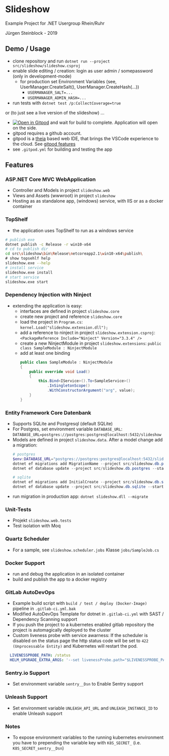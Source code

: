 # Slideshow

Example Project for .NET Usergroup Rhein/Ruhr

Jürgen Steinblock - 2019

## Demo / Usage

* clone repository and run `dotnet run --project src/slideshow/slideshow.csproj`
* enable slide editing / creation: login as user admin / somepassword (only in development-mode)
  * for production set Environment Variables (see, UserManager.CreateSalt(), UserManager.CreateHash(...))
    * `USERMANAGER_SALT=...`
	* `USERMANAGER_ADMIN_HASH=...`
* run tests with `dotnet test /p:CollectCoverage=true`

or (to just see a live version of the slideshow) ...

* [![Open in Gitpod](https://gitpod.io/button/open-in-gitpod.svg)](https://gitpod.io#snapshot/6b6501b7-f9dd-40b1-b100-e0fdc088cf66) and wait for build to complete. Application will open on the side.
* gitpod requires a github account.
* gitpod is a [theia](https://www.theia-ide.org/) based web IDE, that brings the VSCode experience to the cloud. See [gitpod features](https://www.gitpod.io/features)
* see `.gitpod.yml` for building and testing the app

## Features

### ASP.NET Core MVC WebApplication

* Controller and Models in project `slideshow.web`
* Views and Assets (wwwroot) in project `slideshow`
* Hosting as as standalone app, (windows) service, with IIS or as a docker container

### TopShelf

* the application uses TopShelf to run as a windows service

```bash
# publish exe
dotnet publish -c Release -r win10-x64
# cd to publish dir
cd src\slideshow\bin\Release\netcoreapp2.1\win10-x64\publish\
# show topsehlf help
slideshow.exe --help
# install service
slideshow.exe install
# start service
slideshow.exe start
```

### Dependency Injection with Ninject

* extending the application is easy:
  * interfaces are defined in project `slideshow.core`
  * create new project and reference `slideshow.core`
  * load the project in `Program.cs`: `kernel.Load("slideshow.extension.dll");`
  * add a reference to ninject in project `slideshow.extension.csproj`: `<PackageReference Include="Ninject" Version="3.3.4" />`
  * create a new NinjectModule in project `slideshow.extensions`:  `public class SampleModule : NinjectModule`
  * add at least one binding
    ```csharp
    public class SampleModule : NinjectModule
    {
        public override void Load()
        {
            this.Bind<IService>().To<SampleService>()
                .InSingletonScope()
                .WithConstructorArgument("arg", value);
        }
    }
    ```

### Entity Framework Core Datenbank

* Supports SQLite and Postgresql (default SQLite)
* For Postgres, set environment variable `DATABASE_URL`: `DATABASE_URL=postgres://postgres:postgres@localhost:5432/slideshow`
* Models are defined in project `slideshow.data`. After a model change add a migration:
   ```powershell
   # postgres
   $env:DATABASE_URL="postgres://postgres:postgres@localhost:5432/slideshow"
   dotnet ef migrations add MigrationName --project src/slideshow.db.postgres --startup-project src/slideshow --context PostgresSlideshowContext
   dotnet ef database update --project src/slideshow.db.postgres --startup-project src/slideshow --context PostgresSlideshowContext

   # sqlite
   dotnet ef migrations add InitialCreate --project src/slideshow.db.sqlite --startup-project src/slideshow --context SqliteSlideshowContext
   dotnet ef database update --project src/slideshow.db.sqlite --startup-project src/slideshow --context SqliteSlideshowContext
   ```
* run migration in production app: `dotnet slideshow.dll --migrate`

### Unit-Tests

* Projekt `slideshow.web.tests`
* Test isolation with Moq

### Quartz Scheduler

* For a sample, see `slideshow.scheduler.jobs` Klasse `jobs/SampleJob.cs`

### Docker Support

* run and debug the application in an isolated container
* build and publish the app to a docker registry

### GitLab AutoDevOps

* Example build script with `build / test / deploy (Docker-Image)` pipeline in `.gitlab-ci.yml.bak`
* Modified AutoDevOps Template for dotnet in `.gitlab-ci.yml` with SAST / Dependency Scanning support
* If you push the project to a kubernetes enabled gitlab repository the project is automagically deployed to the cluster
* Custom liveness probe with service awarness: If the scheduler is disabled on the status page the http status code will be set to `422 (Unprocessable Entity)` and Kubernetes will restart the pod.

```yml
  LIVENESSPROBE_PATH: /status
  HELM_UPGRADE_EXTRA_ARGS: '--set livenessProbe.path="$LIVENESSPROBE_PATH"'
```

### Sentry.io Support

* Set environment variable `sentry__Dsn` to Enable Sentry support

### Unleash Support

* Set environment variable `UNLEASH_API_URL` and `UNLEASH_INSTANCE_ID` to enable Unleash support

### Notes

* To expose environment variables to the running kubernetes environment you have to prepending the variable key with `K8S_SECRET_` (i.e. `K8S_SECRET_sentry__Dsn`)
